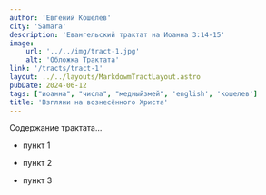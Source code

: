 ```yaml
---
author: 'Евгений Кошелев'
city: 'Samara'
description: 'Евангельский трактат на Иоанна 3:14-15'
image:
    url: '../../img/tract-1.jpg'
    alt: 'Обложка Трактата'
link: '/tracts/tract-1'
layout: ../../layouts/MarkdowmTractLayout.astro
pubDate: 2024-06-12
tags: ["иоанна", "числа", "медныйзмей", 'english', 'кошелев']
title: 'Взгляни на вознесённого Христа'
---
```


Содержание трактата...

- пункт 1

- пункт 2

- пункт 3